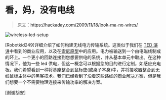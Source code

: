 # 看，妈，没有电线

> 原文：<https://hackaday.com/2009/11/18/look-ma-no-wires/>

![](img/eaa29adfec30edb1620c88d0c73291b9.png "wireless-led-setup")

[Robotkid249]详细介绍了如何构建无线电力传输系统。这类似于我们在 [TED 演讲](http://hackaday.com/2009/08/28/wireless-electricity/)中看到的商业应用，以及在[索尼原型](http://hackaday.com/2009/10/03/sonys-wireless-electricity-offering/)中的应用。电力被输送到一个由电磁线制成的环上。一个更小的回路连接到您想要供电的系统，并从基本单元中取出。在这种情况下，他为一些 led 供电，但这一概念可以根据您的目的进行定制，如感应充电板。我们希望看到一种将基座整合到鼠标垫(或桌子本身)中，并将接收器整合到无线鼠标主体中的黑客技术。我们已经看到了沿着这些路线的[商业解决方案](http://hackaday.com/2008/11/03/inductive-charging-going-mainstream/)，但是我们想要一个不需要物理连接来传输功率的解决方案。

[谢谢胡安]